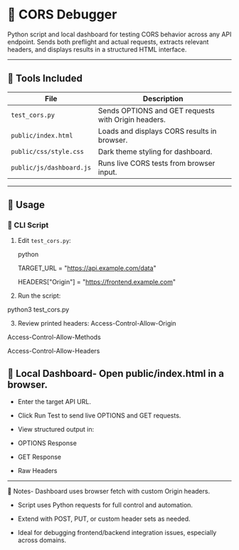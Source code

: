 # 🧪 CORS Debugger

Python script and local dashboard for testing CORS behavior across any API endpoint. Sends both preflight and actual requests, extracts relevant headers, and displays results in a structured HTML interface.

---

## 🔧 Tools Included

| File | Description |
|------|-------------|
| `test_cors.py` | Sends OPTIONS and GET requests with Origin headers. |
| `public/index.html` | Loads and displays CORS results in browser. |
| `public/css/style.css` | Dark theme styling for dashboard. |
| `public/js/dashboard.js` | Runs live CORS tests from browser input. |

---

## 🚀 Usage

### 🔹 CLI Script

1. Edit `test_cors.py`:

   python
   
   TARGET_URL = "https://api.example.com/data"
   
   HEADERS["Origin"] = "https://frontend.example.com"

2. 	Run the script:

   python3 test_cors.py

3. 	Review printed headers:
  Access-Control-Allow-Origin

  Access-Control-Allow-Methods
  
  Access-Control-Allow-Headers

## 🔹 Local Dashboard- Open public/index.html in a browser.


- Enter the target API URL.

  
- Click Run Test to send live OPTIONS and GET requests.

  
- View structured output in:

  
- OPTIONS Response

  
- GET Response

  
- Raw Headers

---

🧠 Notes- Dashboard uses browser fetch with custom Origin headers.

- Script uses Python requests for full control and automation.

  
- Extend with POST, PUT, or custom header sets as needed.

  
- Ideal for debugging frontend/backend integration issues, especially across domains.
